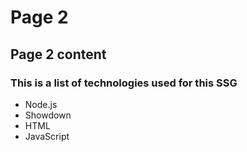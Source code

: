 # Page 2
## Page 2 content
### This is a list of technologies used for this SSG
- Node.js
- Showdown
- HTML
- JavaScript
